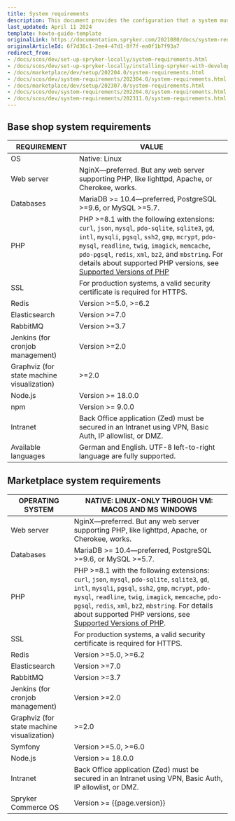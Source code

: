 ```yaml
---
title: System requirements
description: This document provides the configuration that a system must have in order for the Spryker project to run smoothly and efficiently.
last_updated: April 11 2024
template: howto-guide-template
originalLink: https://documentation.spryker.com/2021080/docs/system-requirements
originalArticleId: 6f7d36c1-2ee4-47d1-8f7f-ea0f1b7f93a7
redirect_from:
- /docs/scos/dev/set-up-spryker-locally/system-requirements.html
- /docs/scos/dev/set-up-spryker-locally/installing-spryker-with-development-virtual-machine/devvm-system-requirements.html
- /docs/marketplace/dev/setup/202204.0/system-requirements.html
- /docs/scos/dev/system-requirements/202304.0/system-requirements.html
- /docs/marketplace/dev/setup/202307.0/system-requirements.html
- /docs/scos/dev/system-requirements/202204.0/system-requirements.html
- /docs/scos/dev/system-requirements/202311.0/system-requirements.html
---
```


## Base shop system requirements


| REQUIREMENT | VALUE                                                                                                                                                                                                                                                                                                                                                                                                          |
|---|----------------------------------------------------------------------------------------------------------------------------------------------------------------------------------------------------------------------------------------------------------------------------------------------------------------------------------------------------------------------------------------------------------------|
| OS                                        | Native: Linux                                                                                                                                                                                                                                                                                                                                                                                                  |
| Web server                                | NginX—preferred. But any web server supporting PHP, like lighttpd, Apache, or Cherokee, works.                                                                                                                                                                                                                                                                                                             |
| Databases                                 | MariaDB >= 10.4—preferred, PostgreSQL >=9.6, or MySQL >=5.7.                                                                                                                                                                                                                                                                                                   |
| PHP                                       | PHP >=8.1 with the following extensions: `curl`, `json`, `mysql`, `pdo-sqlite`, `sqlite3`, `gd`, `intl`, `mysqli`, `pgsql`, `ssh2`, `gmp`, `mcrypt`, `pdo-mysql`, `readline`, `twig`, `imagick`, `memcache`, `pdo-pgsql`, `redis`, `xml`, `bz2`, and `mbstring`. For details about supported PHP versions, see [Supported Versions of PHP](/docs/dg/dev/supported-versions-of-php.html) |
| SSL                                       | For production systems, a valid security certificate is required for HTTPS.                                                                                                                                                                                                                                                                                                                                    |
| Redis                                     | Version >=5.0, >=6.2                                                                                                                                                                                                                                                                                                                                                                                           |
| Elasticsearch                             | Version >=7.0                                                                                                                                                                                                                                                                                                                                                                                              |
| RabbitMQ                                  | Version >=3.7                                                                                                                                                                                                                                                                                                                                                                                                  |
| Jenkins (for cronjob management)          | Version >=2.0                                                                                                                                                                                                                                                                                                                                                                                                  |
| Graphviz (for state machine visualization) | >=2.0                                                                                                                                                                                                                                                                                                                                                                                                  |
| Node.js                                   | Version >= 18.0.0                                                                                                                                                                                                                                                                                                                                                                                              |
| npm                                       | Version >= 9.0.0                                                                                                                                                                                                                                                                                                                                                                                               |
| Intranet                                  | Back Office application (Zed) must be secured in an Intranet using VPN, Basic Auth, IP allowlist, or DMZ.                                                                                                                                                                                                                                                                                                    |
| Available languages                       | German and English. UTF-8 left-to-right language are fully supported.                                                                                                                                                                                                                                                             |


## Marketplace system requirements

| OPERATING SYSTEM | NATIVE: LINUX-ONLY THROUGH VM: MACOS AND MS WINDOWS                                                                                                                                                                                                                                                                                                                                                        |
|---|------------------------------------------------------------------------------------------------------------------------------------------------------------------------------------------------------------------------------------------------------------------------------------------------------------------------------------------------------------------------------------------------------------|
| Web server                                | NginX—preferred. But any web server supporting PHP, like lighttpd, Apache, or Cherokee, works.                                                                                                                                                                                                                                                                                                             |
| Databases                               | MariaDB >= 10.4—preferred, PostgreSQL >=9.6, or MySQL >=5.7.                                                                                                                                                                                                                                                                                                |
| PHP                                       | PHP >=8.1 with the following extensions: `curl`, `json`, `mysql`, `pdo-sqlite`, `sqlite3`, `gd`, `intl`, `mysqli`, `pgsql`, `ssh2`, `gmp`, `mcrypt`, `pdo-mysql`, `readline`, `twig`, `imagick`, `memcache`, `pdo-pgsql`, `redis`, `xml`, `bz2`, `mbstring`. For details about supported PHP versions, see [Supported Versions of PHP](/docs/dg/dev/supported-versions-of-php.html). |
| SSL                                       | For production systems, a valid security certificate is required for HTTPS.                                                                                                                                                                                                                                                                                                                                |
| Redis                                     | Version >=5.0, >=6.2                                                                                                                                                                                                                                                                                                                                                                                       |
| Elasticsearch                             | Version >=7.0                                                                                                                                                                                                                                                                                                                                                                                                |
| RabbitMQ                                  | Version >=3.7                                                                                                                                                                                                                                                                                                                                                                                              |
| Jenkins (for cronjob management)          | Version >=2.0                                                                                                                                                                                                                                                                                                                                                                                             |
| Graphviz (for state machine visualization) | >=2.0                                                                                                                                                                                                                                                                                                                                                                                                  |
| Symfony                                   | Version >=5.0, >=6.0                                                                                                                                                                                                                                                                                                                                                                                       |
| Node.js                                   | Version >= 18.0.0                                                                                                                                                                                                                                                                                                                                                                                          |
| Intranet                                  | Back Office application (Zed) must be secured in an Intranet using VPN, Basic Auth, IP allowlist, or DMZ.                                                                                                                                                                                                                                                                                                   |
| Spryker Commerce OS                       | Version >= {{page.version}}                                                                                                                                                                                                                                                                                                                                                                                |
